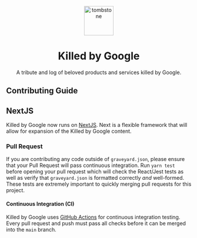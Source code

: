 <div align="center">
  <img src="https://static.killedbynetflix.com/com/tombstone.png" alt="tombstone" style="height: 80px; width: 80px; padding: 0 20px;">
  <h1>Killed by Google</h1>
  <p>A tribute and log of beloved products and services killed by Google.</p>
</div>

## Contributing Guide

## NextJS
Killed by Google now runs on [NextJS](https://nextjs.org/). Next is a flexible framework that will allow for expansion of the Killed by Google content.

### Pull Request

If you are contributing any code outside of `graveyard.json`, please ensure that your Pull Request will pass continuous integration. Run `yarn test` before opening your pull request which will check the React/Jest tests as well as verify that `graveyard.json` is formatted correctly _and_ well-formed. These tests are extremely important to quickly merging pull requests for this project.

#### Continuous Integration (CI)
Killed by Google uses [GitHub Actions](https://github.com/features/actions) for continuous integration testing. Every pull request and push must pass all checks before it can be merged into the `main` branch.
